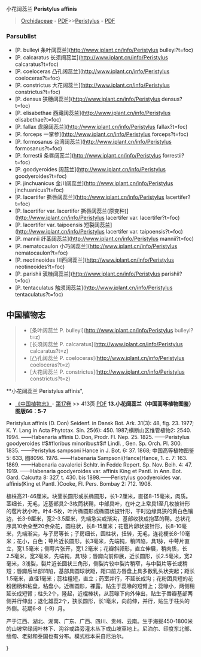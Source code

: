 小花阔蕊兰 **Peristylus affinis**

> [Orchidaceae](http://www.iplant.cn/info/Orchidaceae?t=foc) - [PDF](http://www.iplant.cn/foc/pdf/Orchidaceae.pdf)>>[Peristylus](http://www.iplant.cn/info/Peristylus?t=foc) - [PDF](http://www.iplant.cn/foc/pdf/Peristylus.pdf)



### Parsublist

* [P.  bulleyi  条叶阔蕊兰](http://www.iplant.cn/info/Peristylus bulleyi?t=foc)
* [P.  calcaratus  长须阔蕊兰](http://www.iplant.cn/info/Peristylus calcaratus?t=foc)
* [P.  coeloceras  凸孔阔蕊兰](http://www.iplant.cn/info/Peristylus coeloceras?t=foc)
* [P.  constrictus  大花阔蕊兰](http://www.iplant.cn/info/Peristylus constrictus?t=foc)
* [P.  densus  狭穗阔蕊兰](http://www.iplant.cn/info/Peristylus densus?t=foc)
* [P.  elisabethae  西藏阔蕊兰](http://www.iplant.cn/info/Peristylus elisabethae?t=foc)
* [P.  fallax  盘腺阔蕊兰](http://www.iplant.cn/info/Peristylus fallax?t=foc)
* [P.  forceps  一掌参](http://www.iplant.cn/info/Peristylus forceps?t=foc)
* [P.  formosanus  台湾阔蕊兰](http://www.iplant.cn/info/Peristylus formosanus?t=foc)
* [P.  forrestii  条唇阔蕊兰](http://www.iplant.cn/info/Peristylus forrestii?t=foc)
* [P.  goodyeroides  阔蕊兰](http://www.iplant.cn/info/Peristylus goodyeroides?t=foc)
* [P.  jinchuanicus  金川阔蕊兰](http://www.iplant.cn/info/Peristylus jinchuanicus?t=foc)
* [P.  lacertifer  撕唇阔蕊兰](http://www.iplant.cn/info/Peristylus lacertifer?t=foc)
* [P.  lacertifer var. lacertifer  撕唇阔蕊兰(原变种)](http://www.iplant.cn/info/Peristylus lacertifer var. lacertifer?t=foc)
* [P.  lacertifer var. taipoensis  短裂阔蕊兰](http://www.iplant.cn/info/Peristylus lacertifer var. taipoensis?t=foc)
* [P.  mannii  纤茎阔蕊兰](http://www.iplant.cn/info/Peristylus mannii?t=foc)
* [P.  nematocaulon  小巧阔蕊兰](http://www.iplant.cn/info/Peristylus nematocaulon?t=foc)
* [P.  neotineoides  川西阔蕊兰](http://www.iplant.cn/info/Peristylus neotineoides?t=foc)
* [P.  parishii  滇桂阔蕊兰](http://www.iplant.cn/info/Peristylus parishii?t=foc)
* [P.  tentaculatus  触须阔蕊兰](http://www.iplant.cn/info/Peristylus tentaculatus?t=foc)


## 中国植物志

> * [条叶阔蕊兰  P.  bulleyi](http://www.iplant.cn/info/Peristylus bulleyi?t=z)
> * [长须阔蕊兰  P.  calcaratus](http://www.iplant.cn/info/Peristylus calcaratus?t=z)
> * [凸孔阔蕊兰  P.  coeloceras](http://www.iplant.cn/info/Peristylus coeloceras?t=z)
> * [大花阔蕊兰  P.  constrictus](http://www.iplant.cn/info/Peristylus constrictus?t=z)


**小花阔蕊兰 Peristylus affinis",


* [《中国植物志》](http://www.iplant.cn/frps)- [第17卷](http://www.iplant.cn/frps/vol/17) >> 413页 [PDF](http://www.iplant.cn/frps/pdf/17/413a.pdf)
**13.小花阔蕊兰（中国高等植物图鉴）图版66：5-7**

Peristylus affinis (D. Don) Seidenf. in Dansk Bot. Ark. 31(3): 48, fig. 23. 1977; K. Y. Lang in Acta Phytotax. Sin. 25(6): 450. 1987;横断山区维管植物2: 2540. 1994. ——Habenaria affinis D. Don, Prodr. Fl. Nep. 25. 1825. ——Peristylus goodyeroides #$#floribus minoribus#$# Lindl. , Gen. Sp. Orch. Pl. 300. 1835. ——Peristylus sampsoni Hance in J. Bot. 6: 37. 1868; 中国高等植物图鉴5: 633, 图8096. 1976. ——Habenaria Sampsoni(Hance)Hance, 1. c. 7: 163. 1869. ——Habenaria cavaleriei Schltr. in Fedde Repert. Sp. Nov. Beih. 4: 47. 1919. ——Habenaria goodyeroides var. affinis King et Pantl. in Ann. Bot. Gard. Calcutta 8: 327, t. 430. bis 1898.——Peristylus goodyeroides var. affinis(King et Pantl. )Cooke, Fl. Pers. Bombay 2: 712. 1908.

植株高21-46厘米。块茎长圆形或长椭圆形，长1-2厘米，直径8-15毫米，肉质。茎细长，无毛，近基部具2-3枚筒状鞘，中部具叶，在叶之上常具1至几枚披针形的苞片状小叶。叶4-5枚，叶片椭圆形或椭圆状披针形，干时边缘具狭的黄白色镶边，长3-9厘米，宽2-3.5厘米，先端急尖或渐尖，基部收狭成抱茎的鞘。总状花序具10余朵至20余朵花，圆柱状，长8-15厘米；花苞片卵状披针形，长8-10毫米，先端渐尖，与子房等长；子房细长，圆柱状，扭转，无毛，连花梗长8-10毫米；花小，白色；萼片近长圆形，长3毫米，先端钝，稍凹陷，具1脉，中萼片直立，宽1.5毫米；侧萼片张开，宽1.2毫米；花瓣斜卵形，直立伸展，稍肉质，长2.5毫米，宽2毫米，先端钝，具1脉；唇瓣向前伸展，近长圆形，长2.5毫米，宽2毫米，3浅裂，裂片近长圆状三角形，侧裂片较中裂片稍窄，与中裂片等长或稍短；唇瓣后半部凹陷，基部具圆球状距，距口前方唇盘上具多数乳头状突起；距长1.5毫米，直径1毫米；蕊柱粗短，直立；药室并行，不延长成沟；花粉团具短的花粉团柄和粘盘，粘盘小，近椭圆形，裸露，贴生于蕊喙的短臂上；蕊喙小，两侧稍延长成短臂；柱头2个，隆起，近棍棒状，从蕊喙下向外伸出，贴生于唇瓣基部两侧并行伸出；退化雄蕊2个，狭长圆形，长1毫米，向前伸，并行，贴生于柱头的外侧。花期6-8（-9）月。

产于江西、湖北、湖南、广东、广西、四川、贵州、云南。生于海拔450-1800米的山坡常绿阔叶林下、沟谷或路旁灌木丛下或山坡草地上。尼泊尔、印度东北部、缅甸、老挝和泰国也有分布。模式标本采自尼泊尔。



}